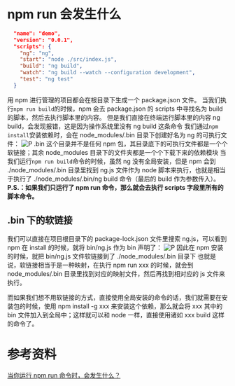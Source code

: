 # npm run 会发生什么

```json
  "name": "demo",
  "version": "0.0.1",
  "scripts": {
    "ng": "ng",
    "start": "node ./src/index.js",
    "build": "ng build",
    "watch": "ng build --watch --configuration development",
    "test": "ng test"
  }
```

用 npm 进行管理的项目都会在根目录下生成一个 package.json 文件。
当我们执行`npm run build`的时候，npm 会去 package.json 的 scripts 中寻找名为 build 的脚本，然后去执行脚本里的内容。
但是我们直接在终端运行脚本里的内容 ng build，会发现报错，这是因为操作系统里没有 ng build 这条命令
我们通过`npm install`安装依赖时，会在 node_modules/.bin 目录下创建好名为 ng 的可执行文件：
![P](https://pic4.zhimg.com/80/v2-6153b2c81f03ba794c848c77a9f7e743_1440w.webp)
.bin 这个目录并不是任何 npm 包，其目录底下的可执行文件都是一个个软链接；其余 node_modules 目录下的文件夹都是一个个下载下来的依赖模块
当我们运行`npm run build`命令的时候，虽然 ng 没有全局安装，但是 npm 会到 ./node_modules/.bin 目录里找到 ng.js 文件作为 node 脚本来执行，也就是相当于执行了
./node_modules/.bin/ng build 命令（最后的 build 作为参数传入）。
**P.S.：如果我们只运行了 npm run 命令，那么就会去执行 scripts 字段里所有的脚本命令。**

## .bin 下的软链接

我们可以直接在项目根目录下的 package-lock.json 文件里搜索 ng.js，可以看到 npm 在 install 的时候，就将 bin/ng.js 作为 bin 声明了：
![P](https://pic4.zhimg.com/80/v2-447abfc1327edb961f55542f73f6053f_1440w.webp)
因此在 npm 安装的时候，就把 bin/ng.js 文件软链接到了 ./node_modules/.bin 目录下
也就是说，软链接相当于是一种映射，在执行 npm run xxx 的时候，就会到 node_modules/.bin 目录里找到对应的映射文件，然后再找到相对应的 js 文件来执行。

而如果我们想不用软链接的方式，直接使用全局安装的命令的话，我们就需要在安装包的时候，使用 npm install -g xxx 来安装这个依赖，那么就会将 xxx 其中的 bin 文件加入到全局中；这样就可以和 node 一样，直接使用诸如 xxx build 这样的命令了。

# 参考资料

[当你运行 npm run 命令时，会发生什么？](https://zhuanlan.zhihu.com/p/513706080)
